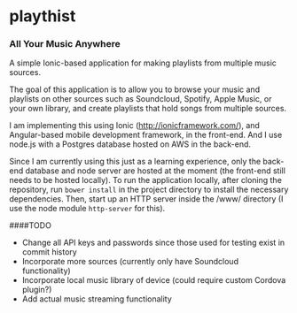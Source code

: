 # playthist
### All Your Music Anywhere
A simple Ionic-based application for making playlists from multiple music sources.

The goal of this application is to allow you to browse your music and playlists on other sources such as Soundcloud, Spotify, Apple Music, or your own library, and create playlists that hold songs from multiple sources.

I am implementing this using Ionic (http://ionicframework.com/), and Angular-based mobile development framework, in the front-end. And I use node.js with a Postgres database hosted on AWS in the back-end.

Since I am currently using this just as a learning experience, only the back-end database and node server are hosted at the moment (the front-end still needs to be hosted locally). To run the application locally, after cloning the repository, run `bower install` in the project directory to install the necessary dependencies. Then, start up an HTTP server inside the /www/ directory (I use the node module `http-server` for this).

####TODO
- Change all API keys and passwords since those used for testing exist in commit history
- Incorporate more sources (currently only have Soundcloud functionality)
- Incorporate local music library of device (could require custom Cordova plugin?)
- Add actual music streaming functionality
